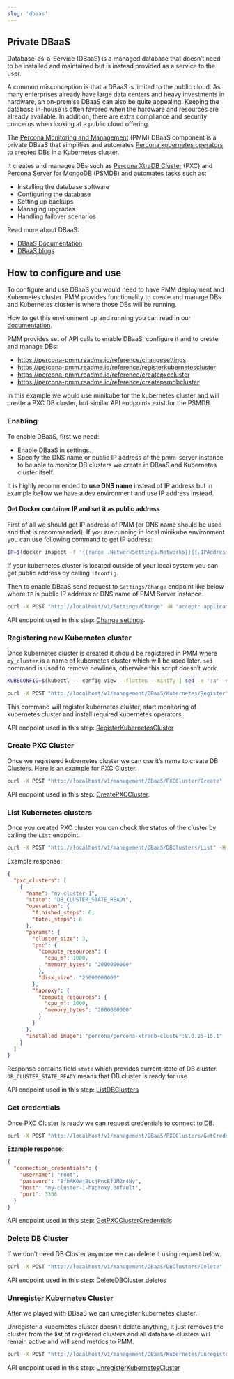 ```yaml
---
slug: 'dbaas'
---
```


## Private DBaaS
Database-as-a-Service (DBaaS) is a managed database that doesn’t need to be installed and maintained but is instead provided as a service to the user. 

A common misconception is that a DBaaS is limited to the public cloud. As many enterprises already have large data centers and heavy investments in hardware, an on-premise DBaaS can also be quite appealing. Keeping the database in-house is often favored when the hardware and resources are already available. In addition, there are extra compliance and security concerns when looking at a public cloud offering.

The [Percona Monitoring and Management](https://www.percona.com/software/database-tools/percona-monitoring-and-management) (PMM) DBaaS component is a private DBaaS that simplifies and automates [Percona kubernetes operators](https://www.percona.com/software/percona-kubernetes-operators) to created DBs in a Kubernetes cluster.

It creates and manages DBs such as [Percona XtraDB Cluster](https://www.percona.com/doc/kubernetes-operator-for-pxc/index.html) (PXC) and [Percona Server for MongoDB](https://www.percona.com/doc/kubernetes-operator-for-psmongodb/index.html) (PSMDB) and automates tasks such as:
  - Installing the database software
  - Configuring the database
  - Setting up backups
  - Managing upgrades
  - Handling failover scenarios

Read more about DBaaS:
- [DBaaS Documentation](https://docs.percona.com/percona-monitoring-and-management/setting-up/server/dbaas.html)
- [DBaaS blogs](https://www.percona.com/blog/tag/dbaas/)

## How to configure and use

To configure and use DBaaS you would need to have PMM deployment and Kubernetes cluster. PMM provides functionality to create and manage DBs and Kubernetes cluster is where those DBs will be running.

How to get this environment up and running you can read in our [documentation](https://docs.percona.com/percona-monitoring-and-management/setting-up/server/dbaas.html#create-a-kubernetes-cluster).

PMM provides set of API calls to enable DBaaS, configure it and to create and manage DBs:
- https://percona-pmm.readme.io/reference/changesettings
- https://percona-pmm.readme.io/reference/registerkubernetescluster
- https://percona-pmm.readme.io/reference/createpxccluster
- https://percona-pmm.readme.io/reference/createpsmdbcluster

In this example we would use minikube for the kubernetes cluster and will create a PXC DB cluster, but similar API endpoints exist for the PSMDB.

### Enabling

To enable DBaaS, first we need:
- Enable DBaaS in settings.
- Specify the DNS name or public IP address of the pmm-server instance to be able to monitor DB clusters we create in DBaaS and Kubernetes cluster itself.

It is highly recommended to **use DNS name** instead of IP address but in example bellow we have a dev environment and use IP address instead.
#### Get Docker container IP and set it as public address

First of all we should get IP address of PMM (or DNS name should be used and that is recommended). If you are running in local minikube environment you can use following command to get IP address:
```bash
IP=$(docker inspect -f '{{range .NetworkSettings.Networks}}{{.IPAddress}}{{end}}' pmm-server)
```
If your kubernetes cluster is located outside of your local system you can get public address by calling `ifconfig`.

Then to enable DBaaS send request to `Settings/Change` endpoint like below where `IP` is public IP address or DNS name of PMM Server instance.
```bash
curl -X POST "http://localhost/v1/Settings/Change" -H "accept: application/json" -u "admin:admin" -H "Content-Type: application/json" -d "{ \"pmm_public_address\": \"${IP}\", \"enable_dbaas\": true}"
```

API endpoint used in this step: [Change settings](https://percona-pmm.readme.io/reference/changesettings).

### Registering new Kubernetes cluster

Once kubernetes cluster is created it should be registered in PMM where `my_cluster` is a name of kubernetes cluster which will be used later. `sed` command is used to remove newlines, otherwise this script doesn’t work.
```bash
KUBECONFIG=$(kubectl -- config view --flatten --minify | sed -e ':a' -e 'N' -e '$!ba' -e 's/\n/\\n/g')

curl -X POST "http://localhost/v1/management/DBaaS/Kubernetes/Register" -H "accept: application/json" -u "admin:admin" -d "{ \"kubernetes_cluster_name\": \"my_cluster\", \"kube_auth\": { \"kubeconfig\": \"${KUBECONFIG}\" }}"
```
This command will register kubernetes cluster, start monitoring of kubernetes cluster and install required kubernetes operators.

API endpoint used in this step: [RegisterKubernetesCluster](https://percona-pmm.readme.io/reference/registerkubernetescluster)

### Create PXC Cluster

Once we registered kubernetes cluster we can use it’s name to create DB Clusters. Here is an example for PXC Cluster.

```bash
curl -X POST "http://localhost/v1/management/DBaaS/PXCCluster/Create" -H "accept: application/json" -u “admin:admin” -H "Content-Type: application/json" -d "{ \"kubernetes_cluster_name\": \"my_cluster\", \"name\": \"my-cluster-1\", \"expose\": true, \"params\": { \"cluster_size\": 3, \"pxc\": { \"compute_resources\": { \"cpu_m\": 1000, \"memory_bytes\": 2000000000 }, \"disk_size\": 25000000000, \"image\": \"percona/percona-xtradb-cluster:8.0.25-15.1\" }, \"haproxy\": { \"compute_resources\": { \"cpu_m\": 1000, \"memory_bytes\": 2000000000 } } }}"
```

API endpoint used in this step: [CreatePXCCluster](https://percona-pmm.readme.io/reference/createpxccluster).

### List Kubernetes clusters

Once you created PXC cluster you can check the status of the cluster by calling the `List` endpoint.
```bash
curl -X POST "http://localhost/v1/management/DBaaS/DBClusters/List" -H "accept: application/json" -u “admin:admin” -H "Content-Type: application/json" -d "{ \"kubernetes_cluster_name\": \"my_cluster\"}"
```

Example response:
```json
{
  "pxc_clusters": [
    {
      "name": "my-cluster-1",
      "state": "DB_CLUSTER_STATE_READY",
      "operation": {
        "finished_steps": 6,
        "total_steps": 6
      },
      "params": {
        "cluster_size": 3,
        "pxc": {
          "compute_resources": {
            "cpu_m": 1000,
            "memory_bytes": "2000000000"
          },
          "disk_size": "25000000000"
        },
        "haproxy": {
          "compute_resources": {
            "cpu_m": 1000,
            "memory_bytes": "2000000000"
          }
        }
      },
      "installed_image": "percona/percona-xtradb-cluster:8.0.25-15.1"
    }
  ]
}
```
Response contains field `state` which provides current state of DB cluster. `DB_CLUSTER_STATE_READY` means that DB cluster is ready for use.

API endpoint used in this step: [ListDBClusters](https://percona-pmm.readme.io/reference/listdbclusters)

### Get credentials

Once PXC Cluster is ready we can request credentials to connect to DB.

```bash
curl -X POST "http://localhost/v1/management/DBaaS/PXCClusters/GetCredentials" -H "accept: application/json" -u “admin:admin” -H "Content-Type: application/json" -d "{ \"kubernetes_cluster_name\": \"my_cluster\", \"name\": \"my-cluster-1\"}"
```
**Example response:**
```json
{
  "connection_credentials": {
    "username": "root",
    "password": "8fhAK0wjBLcjPncEfJM2r4Ny",
    "host": "my-cluster-1-haproxy.default",
    "port": 3306
  }
}
```

API endpoint used in this step: [GetPXCClusterCredentials](https://percona-pmm.readme.io/reference/getpxcclustercredentials)

### Delete DB Cluster

If we don’t need DB Cluster anymore we can delete it using request below.
```bash
curl -X POST "http://localhost/v1/management/DBaaS/DBClusters/Delete" -H "accept: application/json" -u “admin:admin” -H "Content-Type: application/json" -d "{ \"kubernetes_cluster_name\": \"my_cluster\", \"name\": \"my-cluster-1\", \"cluster_type\": \"DB_CLUSTER_TYPE_PXC\"}"
```

API endpoint used in this step: [DeleteDBCluster deletes](https://percona-pmm.readme.io/reference/deletedbcluster)

### Unregister Kubernetes Cluster

After we played with DBaaS we can unregister kubernetes cluster. 

Unregister a kubernetes cluster doesn’t delete anything, it just removes the cluster from the list of registered clusters and all database clusters will remain active and will send metrics to PMM.

```bash
curl -X POST "http://localhost/v1/management/DBaaS/Kubernetes/Unregister" -H "accept: application/json" –u “admin:admin" -H "Content-Type: application/json" -d "{ \"kubernetes_cluster_name\": \"my_cluster\", \"force\": true}"
```

API endpoint used in this step: [UnregisterKubernetesCluster](https://percona-pmm.readme.io/reference/unregisterkubernetescluster)
